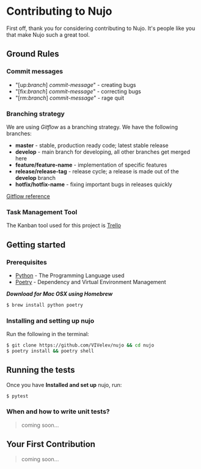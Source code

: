 # Contributing to Nujo

First off, thank you for considering contributing to Nujo. It's people like you that make Nujo such a great tool.

## Ground Rules

### Commit messages
  - "[up:*branch*] *commit-message*" - creating bugs
  - "[fix:*branch*] *commit-message*" - correcting bugs
  - "[rm:*branch*] *commit-message*" - rage quit

### Branching strategy
We are using *Gitflow* as a branching strategy.
We have the following branches:
  - **master** - stable, production ready code; latest stable release
  - **develop** - main branch for developing, all other branches get merged here
  - **feature/feature-name** - implementation of specific features
  - **release/release-tag** - release cycle; a release is made out of the **develop** branch
  - **hotfix/hotfix-name** - fixing important bugs in releases quickly

[Gitflow reference](https://www.atlassian.com/git/tutorials/comparing-workflows/gitflow-workflow)

### Task Management Tool
The Kanban tool used for this project is [Trello](https://trello.com/b/fObyuiWt/nujo-develop)

## Getting started

### Prerequisites

-   [Python](https://www.python.org/) - The Programming Language used
-   [Poetry](https://python-poetry.org/) - Dependency and Virtual Environment Management

***Download for Mac OSX using Homebrew***

```bash
$ brew install python poetry
```

### Installing and setting up nujo

Run the following in the terminal:
```bash
$ git clone https://github.com/VIVelev/nujo && cd nujo
$ poetry install && poetry shell
```

## Running the tests

Once you have **Installed and set up** nujo, run:

```bash
$ pytest
```

### When and how to write unit tests?
>coming soon...

## Your First Contribution
>coming soon...
